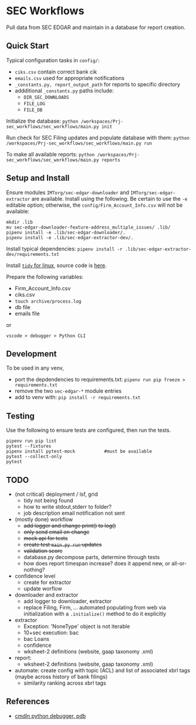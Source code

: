 # SEC Workflows

Pull data from SEC EDGAR and maintain in a database for report creation.


## Quick Start

Typical configuration tasks in `config/`: 

* `ciks.csv` contain correct bank cik 
* `emails.csv` used for appropriate notifications
* `_constants.py, report_output_path` for reports to specific directory
* addditional `_constants.py` paths include:
  - `DIR_SEC_DOWNLOADS`
  - `FILE_LOG`
  - `FILE_DB`

Initialize the database: `python /workspaces/Prj-sec_workflows/sec_workflows/main.py init`

Run check for SEC Filing updates and populate database with them: `python /workspaces/Prj-sec_workflows/sec_workflows/main.py run`

To make all available reports: `python /workspaces/Prj-sec_workflows/sec_workflows/main.py reports`



## Setup and Install 

Ensure modules `IMTorg/sec-edgar-downloader` and `IMTorg/sec-edgar-extractor` are available.  Install using the following.  Be certain to use the `-e` editable option; otherwise, the `config/Firm_Account_Info.csv` will not be available:

```
mkdir .lib
mv sec-edgar-downloader-feature-address_multiple_issues/ .lib/
pipenv install -e .lib/sec-edgar-downloader/.
pipenv install -e .lib/sec-edgar-extractor-dev/.
```

Install typical dependencies: `pipenv install -r .lib/sec-edgar-extractor-dev/requirements.txt `

Install [`tidy` for linux](https://www.html-tidy.org/), source code is [here](https://github.com/htacg/tidy-html5).

Prepare the following variables:

* Firm_Account_Info.csv
* ciks.csv
* `touch archive/process.log`
* db file
* emails file


or 

`vscode > debugger > Python CLI`




## Development

To be used in any venv, 
* port the depdendencies to requirements.txt: `pipenv run pip freeze > requirements.txt`
* remove the two `sec-edgar-*` module entries
* add to venv with: `pip install -r requirements.txt`




## Testing

Use the following to ensure tests are configured, then run the tests.

```
pipenv run pip list
pytest --fixtures
pipenv install pytest-mock           #must be available
pytest --collect-only
pytest
```




## TODO

* (not critical) deployment / lsf, grid
  - tidy not being found
  - how to write stdout,stderr to folder?
  - job description email notification not sent
* (mostly done) workflow
  - ~~add logger and change print() to log()~~
  - ~~only send email on change~~
  - ~~mock api for tests~~
  - ~~create test `main.py run` updates~~
  - ~~validation score~~
  - database.py decompose parts, determine through tests
  - how does report timespan increase? does it append new, or all-or-nothing?
* confidence level 
  - create for extractor
  - update worflow
* downloader and extractor
  - add logger to downloader, extractor
  - replace Filing, Firm, ... automated populating from web via initialization with a `.initialize()` method to do it explicitly
* extractor
  - Exception: 'NoneType' object is not iterable
  - 10+sec execution: bac
  - bac Loans
  - confidence
  - wksheet-2 definitions (website, gaap taxonomy .xml)
* report: 
  - wksheet-2 definitions (website, gaap taxonomy .xml)
* automate: create config with topic (ACL) and list of associated xbrl tags (maybe across history of bank filings)
  - similarity ranking across xbrl tags


## References

* [cmdln python debugger, pdb](https://qxf2.com/blog/debugging-in-python-using-pytest-set_trace/)